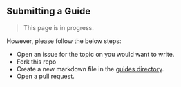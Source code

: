## Submitting a Guide

> This page is in progress.

However, please follow the below steps:

* Open an issue for the topic on you would want to write. 
* Fork this repo
* Create a new markdown file in the [guides directory](https://github.com/kamranahmedse/roadmap.sh/tree/master/storage/guides).
* Open a pull request.
